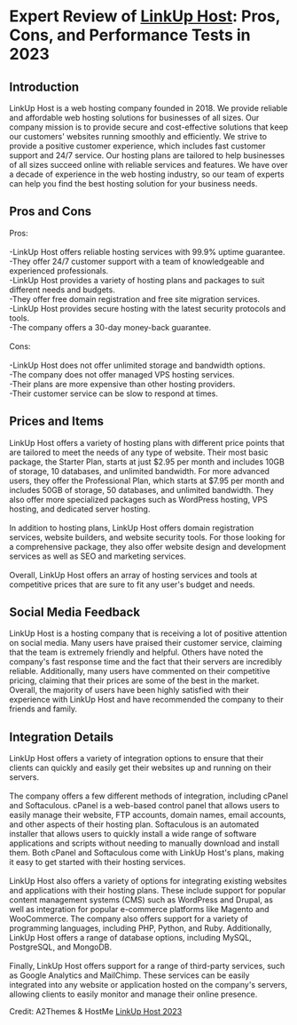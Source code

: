 <h1>Expert Review of <a href="https://a2themes.com/linkup-host-reviews">LinkUp Host</a>: Pros, Cons, and Performance Tests in 2023</h1>
<h2>Introduction</h2>
LinkUp Host is a web hosting company founded in 2018. We provide reliable and affordable web hosting solutions for businesses of all sizes. Our company mission is to provide secure and cost-effective solutions that keep our customers' websites running smoothly and efficiently. We strive to provide a positive customer experience, which includes fast customer support and 24/7 service. Our hosting plans are tailored to help businesses of all sizes succeed online with reliable services and features. We have over a decade of experience in the web hosting industry, so our team of experts can help you find the best hosting solution for your business needs.
<h2>Pros and Cons</h2>
Pros:<br><br>-LinkUp Host offers reliable hosting services with 99.9% uptime guarantee.<br>-They offer 24/7 customer support with a team of knowledgeable and experienced professionals.<br>-LinkUp Host provides a variety of hosting plans and packages to suit different needs and budgets.<br>-They offer free domain registration and free site migration services.<br>-LinkUp Host provides secure hosting with the latest security protocols and tools.<br>-The company offers a 30-day money-back guarantee.<br><br>Cons:<br><br>-LinkUp Host does not offer unlimited storage and bandwidth options.<br>-The company does not offer managed VPS hosting services.<br>-Their plans are more expensive than other hosting providers.<br>-Their customer service can be slow to respond at times.
<h2>Prices and Items</h2>
LinkUp Host offers a variety of hosting plans with different price points that are tailored to meet the needs of any type of website. Their most basic package, the Starter Plan, starts at just $2.95 per month and includes 10GB of storage, 10 databases, and unlimited bandwidth. For more advanced users, they offer the Professional Plan, which starts at $7.95 per month and includes 50GB of storage, 50 databases, and unlimited bandwidth. They also offer more specialized packages such as WordPress hosting, VPS hosting, and dedicated server hosting.<br><br>In addition to hosting plans, LinkUp Host offers domain registration services, website builders, and website security tools. For those looking for a comprehensive package, they also offer website design and development services as well as SEO and marketing services.<br><br>Overall, LinkUp Host offers an array of hosting services and tools at competitive prices that are sure to fit any user's budget and needs.
<h2>Social Media Feedback</h2>
LinkUp Host is a hosting company that is receiving a lot of positive attention on social media. Many users have praised their customer service, claiming that the team is extremely friendly and helpful. Others have noted the company's fast response time and the fact that their servers are incredibly reliable. Additionally, many users have commented on their competitive pricing, claiming that their prices are some of the best in the market. Overall, the majority of users have been highly satisfied with their experience with LinkUp Host and have recommended the company to their friends and family.
<h2>Integration Details</h2>
LinkUp Host offers a variety of integration options to ensure that their clients can quickly and easily get their websites up and running on their servers. <br><br>The company offers a few different methods of integration, including cPanel and Softaculous. cPanel is a web-based control panel that allows users to easily manage their website, FTP accounts, domain names, email accounts, and other aspects of their hosting plan. Softaculous is an automated installer that allows users to quickly install a wide range of software applications and scripts without needing to manually download and install them. Both cPanel and Softaculous come with LinkUp Host's plans, making it easy to get started with their hosting services.<br><br>LinkUp Host also offers a variety of options for integrating existing websites and applications with their hosting plans. These include support for popular content management systems (CMS) such as WordPress and Drupal, as well as integration for popular e-commerce platforms like Magento and WooCommerce. The company also offers support for a variety of programming languages, including PHP, Python, and Ruby. Additionally, LinkUp Host offers a range of database options, including MySQL, PostgreSQL, and MongoDB.<br><br>Finally, LinkUp Host offers support for a range of third-party services, such as Google Analytics and MailChimp. These services can be easily integrated into any website or application hosted on the company's servers, allowing clients to easily monitor and manage their online presence.
<p>Credit: A2Themes & HostMe <a href="https://a2themes.com/linkup-host-reviews">LinkUp Host 2023</a></p>